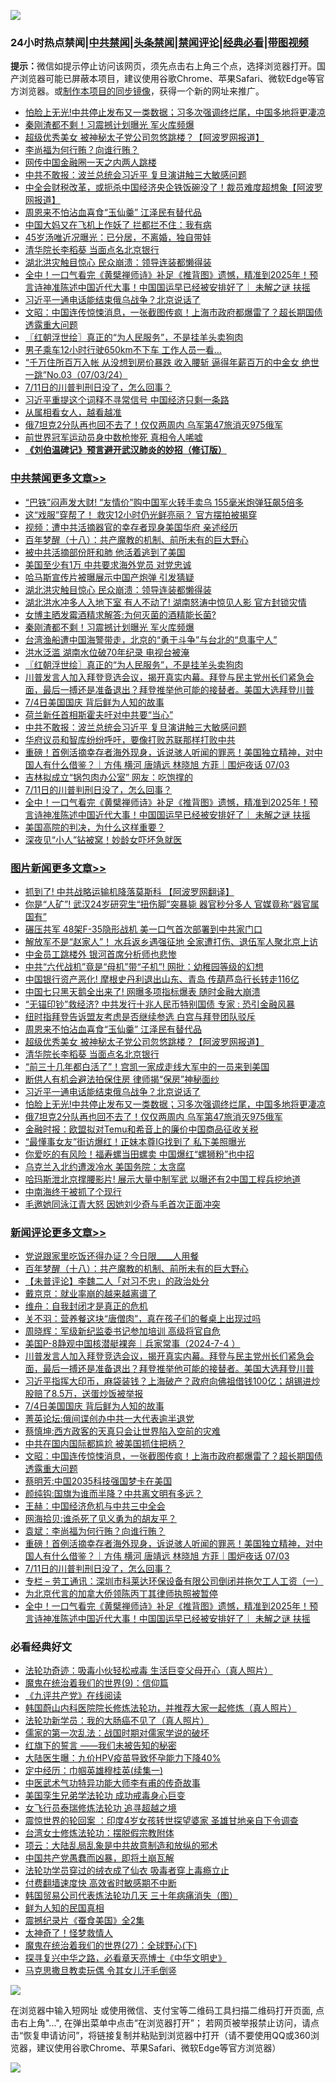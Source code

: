 ![](https://raw.githubusercontent.com/jsvpn/jsproxy/dev/64photo/fqnews-qr.jpg)

<div id="tt">
<h3>24小时热点禁闻|<a href="#%E4%B8%AD%E5%85%B1%E7%A6%81%E9%97%BB%E6%9B%B4%E5%A4%9A%E6%96%87%E7%AB%A0">中共禁闻</a>|<a href="#%E5%9B%BE%E7%89%87%E6%96%B0%E9%97%BB%E6%9B%B4%E5%A4%9A%E6%96%87%E7%AB%A0">头条禁闻</a>|<a href="#%E6%96%B0%E9%97%BB%E8%AF%84%E8%AE%BA%E6%9B%B4%E5%A4%9A%E6%96%87%E7%AB%A0">禁闻评论|<a href="#%E5%BF%85%E7%9C%8B%E7%BB%8F%E5%85%B8%E5%A5%BD%E6%96%87">经典必看</a>|<a href="https://2654106.xyz/3" target="_blank">带图视频</a></h3>
<div><b>提示：</b>微信如提示停止访问该网页，须先点击右上角三个点，选择浏览器打开。国产浏览器可能已屏蔽本项目，建议使用谷歌Chrome、苹果Safari、微软Edge等官方浏览器。或<a href="%E5%88%B6%E4%BD%9Cgit%E7%A6%81%E9%97%BB%E9%95%9C%E5%83%8F.md">制作本项目的同步镜像</a>，获得一个新的网址来推广。</div>
<ul>

<li><a href="/topimagenews/20240704/2057957.md">怕脸上无光!中共停止发布又一类数据；习多次强调终烂尾，中国多地将更凄凉</a></li>
<li><a href="/cbnews/20240704/2058071.md">秦刚渣都不剩！习震撼计划曝光 军火库频爆</a></li>
<li><a href="/topimagenews/20240704/2058023.md">超级优秀美女 被神秘太子党公司忽悠跳楼？【阿波罗网报道】</a></li>
<li><a href="/ccpdope/20240704/2057950.md">李尚福为何行贿？向谁行贿？</a></li>
<li><a href="/baitai/20240704/2057933.md">网传中国金融圈一天之内两人跳楼</a></li>
<li><a href="/cbnews/20240704/2058013.md">中共不敢报：波兰总统会习近平 复旦演讲触三大敏感问题</a></li>
<li><a href="/cnnews/20240704/2057944.md">中全会财税改革，或扼杀中国经济央企铁饭碗没了！裁员难度超想象【阿波罗网报道】</a></li>
<li><a href="/topimagenews/20240704/2058054.md">周恩来不怕沾血喜食“玉仙羹” 江泽民有替代品</a></li>
<li><a href="/cnnews/20240704/2057971.md">中国大妈又在飞机上作妖了 拦都拦不住：我有病</a></li>
<li><a href="/yule/20240704/2058004.md">45岁汤唯近况曝光：已分居，不离婚，独自带娃</a></li>
<li><a href="/topimagenews/20240704/2058012.md">清华院长李稻葵 当面点名北京银行</a></li>
<li><a href="/cbnews/20240704/2058098.md">湖北洪灾触目惊心 民众崩溃：领导连装都懒得装</a></li>
<li><a href="/comments/20240704/2057885.md">全中！一口气看完《黄檗禅师诗》补足《推背图》遗憾，精准到2025年！预言诗神准陈述中国近代大事！中国国运早已经被安排好了｜ 未解之谜 扶摇</a></li>
<li><a href="/topimagenews/20240704/2057964.md">习近平一通电话能结束俄乌战争？北京说话了</a></li>
<li><a href="/comments/20240704/2058011.md">文昭：中国连传惊悚消息，一张截图传疯！上海市政府都爆雷了？超长期国债透露重大问题</a></li>
<li><a href="/cbnews/20240704/2058067.md">〖红朝浮世绘〗真正的“为人民服务”，不是挂羊头卖狗肉</a></li>
<li><a href="/worldnews/20240704/2057966.md">男子乘车12小时行驶650km不下车 工作人员一看…</a></li>
<li><a href="/sohnews/20240704/2057913.md">“千万住所百万入帐 从没想到房价暴跌 收入腰斩 逼得年薪百万的中金女 绝世一跳”No.03（07/03/24）</a></li>
<li><a href="/comments/20240704/2057909.md">7/11日的川普判刑日没了，怎么回事？</a></li>
<li><a href="/baitai/20240704/2058032.md">习近平重提这个词释不寻常信号 中国经济只剩一条路</a></li>
<li><a href="/funmedia/20240704/2058056.md">从属相看女人，越看越准</a></li>
<li><a href="/topimagenews/20240704/2057956.md">俄7坦克2分队再也回不去了！仅仅两周内 乌军第47旅消灭975俄军</a></li>
<li><a href="/cnnews/20240704/2057970.md">前世界冠军运动员身中数枪惨死 真相令人唏嘘</a></li>
<li><b><a href="/comments/20200207/1272816.md" target="_blank">《刘伯温碑记》预言避开武汉肺炎的妙招（修订版）</a></b></li>
</ul>
</div>

<div class="catlist">
<h3><a href="/cbnews/" target="_blank">中共禁闻</a><span><a href="/cbnews/" target="_blank" rel="nofollow">更多文章>></a></span></h3>
<ul>
<li><a href="/cbnews/20240704/2058191.md" target="_blank">“巴铁”闷声发大财! “友情价”购中国军火转手卖乌 155毫米炮弹狂飙5倍多</a></li>
<li><a href="/cbnews/20240704/2058190.md" target="_blank">这“戏服”穿帮了！ 救灾12小时仍光鲜亮丽？ 官方摆拍被揭穿</a></li>
<li><a href="/cbnews/20240704/2058068.md" target="_blank">视频：遭中共活摘器官的幸存者现身美国华府 亲述经历</a></li>
<li><a href="/comments/20240704/2058130.md" target="_blank">百年梦醒（十八）：共产魔教的机制、前所未有的巨大野心</a></li>
<li><a href="/cbnews/20240704/2058132.md" target="_blank">被中共活摘部份肝和肺 他活着逃到了美国</a></li>
<li><a href="/cbnews/20240704/2058168.md" target="_blank">美国至少有1万 中共要求海外党员 对党忠诚</a></li>
<li><a href="/cbnews/20240704/2058099.md" target="_blank">哈马斯宣传片被曝展示中国产炮弹 引发猜疑</a></li>
<li><a href="/cbnews/20240704/2058098.md" target="_blank">湖北洪灾触目惊心 民众崩溃：领导连装都懒得装</a></li>
<li><a href="/cbnews/20240704/2058097.md" target="_blank">湖北洪水冲多人入地下室 有人不动了! 湖南怒涛中惊见人影 官方封锁灾情</a></li>
<li><a href="/cbnews/20240704/2058096.md" target="_blank">女博主晒发霉酒精求解答:为何灭菌的酒精能长菌?</a></li>
<li><a href="/cbnews/20240704/2058071.md" target="_blank">秦刚渣都不剩！习震撼计划曝光 军火库频爆</a></li>
<li><a href="/cbnews/20240704/2058070.md" target="_blank">台湾渔船遭中国海警带走，北京的“勇于斗争”与台北的“息事宁人”</a></li>
<li><a href="/cbnews/20240704/2058069.md" target="_blank">洪水泛滥 湖南水位破70年纪录 电视台被淹</a></li>
<li><a href="/cbnews/20240704/2058067.md" target="_blank">〖红朝浮世绘〗真正的“为人民服务”，不是挂羊头卖狗肉</a></li>
<li><a href="/comments/20240704/2058037.md" target="_blank">川普发言人加入拜登竞选会议，揭开真实内幕。拜登与民主党州长们紧急会面，最后一搏还是准备退出？拜登推举他可能的接替者。美国大选拜登川普</a></li>
<li><a href="/comments/20240704/2058034.md" target="_blank">7/4日美国国庆 背后鲜为人知的故事</a></li>
<li><a href="/cbnews/20240704/2058014.md" target="_blank">荷兰新任首相斯霍夫吁对中共要“当心”</a></li>
<li><a href="/cbnews/20240704/2058013.md" target="_blank">中共不敢报：波兰总统会习近平 复旦演讲触三大敏感问题</a></li>
<li><a href="/cbnews/20240704/2057992.md" target="_blank">华府议员和智库纷纷呼吁，要像打败苏联那样打败中共</a></li>
<li><a href="/comments/20240704/2057984.md" target="_blank">重磅！首例活摘幸存者海外现身，诉说骇人听闻的罪恶！美国独立精神，对中国人有什么借鉴？｜方伟 横河 唐靖远 林晓旭 方菲｜围炉夜话 07/03</a></li>
<li><a href="/cbnews/20240704/2057958.md" target="_blank">吉林拟成立“锅包肉办公室” 网友：吃饱撑的</a></li>
<li><a href="/comments/20240704/2057909.md" target="_blank">7/11日的川普判刑日没了，怎么回事？</a></li>
<li><a href="/comments/20240704/2057885.md" target="_blank">全中！一口气看完《黄檗禅师诗》补足《推背图》遗憾，精准到2025年！预言诗神准陈述中国近代大事！中国国运早已经被安排好了｜ 未解之谜 扶摇</a></li>
<li><a href="/comments/20240703/2057842.md" target="_blank">美国高院的判决，为什么这样重要？</a></li>
<li><a href="/cbnews/20240703/2057813.md" target="_blank">深夜见“小人”钻被窝！妙龄女吓坏急就医</a></li>

</ul>
</div>
<div class="catlist">
<h3><a href="/topimagenews/" target="_blank">图片新闻</a><span><a href="/topimagenews/" target="_blank" rel="nofollow">更多文章>></a></span></h3>
<ul>
<li><a href="/topimagenews/20240704/2058202.md" target="_blank">抓到了! 中共战略运输机降落莫斯科 【阿波罗网翻译】</a></li>
<li><a href="/topimagenews/20240704/2058189.md" target="_blank">你是“人矿”! 武汉24岁研究生“扭伤脚”突暴毙 器官秒分多人 官媒竟称“器官属国有”</a></li>
<li><a href="/topimagenews/20240704/2058188.md" target="_blank">碾压共军 48架F-35隐形战机 美一口气首次部署到中共家门口</a></li>
<li><a href="/topimagenews/20240704/2058167.md" target="_blank">解放军不是“赵家人”！ 水兵返乡遇强征地 全家遭打伤、退伍军人聚北京上访</a></li>
<li><a href="/topimagenews/20240704/2058166.md" target="_blank">中金员工跳楼外 银河首席分析师也悲惨</a></li>
<li><a href="/topimagenews/20240704/2058165.md" target="_blank">中共“六代战机”竟是“母机”带“子机”! 网批：幼稚园等级的幻想</a></li>
<li><a href="/topimagenews/20240704/2058164.md" target="_blank">中国银行资产恶化! 摩根史丹利退出山东、青岛 传葫芦岛行长转走116亿</a></li>
<li><a href="/topimagenews/20240704/2058163.md" target="_blank">中国七只黑天鹅全出来了! 网曝多项指标爆表 随时金融大崩溃</a></li>
<li><a href="/topimagenews/20240704/2058158.md" target="_blank">“无锚印钞”救经济? 中共发行十兆人民币特别国债 专家 : 恐引金融风暴</a></li>
<li><a href="/topimagenews/20240704/2058095.md" target="_blank">纽时指拜登告诉盟友考虑是否继续参选 白宫与拜登团队驳斥</a></li>
<li><a href="/topimagenews/20240704/2058054.md" target="_blank">周恩来不怕沾血喜食“玉仙羹” 江泽民有替代品</a></li>
<li><a href="/topimagenews/20240704/2058023.md" target="_blank">超级优秀美女 被神秘太子党公司忽悠跳楼？【阿波罗网报道】</a></li>
<li><a href="/topimagenews/20240704/2058012.md" target="_blank">清华院长李稻葵 当面点名北京银行</a></li>
<li><a href="/topimagenews/20240704/2057991.md" target="_blank">“前三十几年都白活了”！宫凯一家成走线大军中的一员来到美国</a></li>
<li><a href="/topimagenews/20240704/2057965.md" target="_blank">断供人有机会避法拍保住房 律师揭“保房”神秘面纱</a></li>
<li><a href="/topimagenews/20240704/2057964.md" target="_blank">习近平一通电话能结束俄乌战争？北京说话了</a></li>
<li><a href="/topimagenews/20240704/2057957.md" target="_blank">怕脸上无光!中共停止发布又一类数据；习多次强调终烂尾，中国多地将更凄凉</a></li>
<li><a href="/topimagenews/20240704/2057956.md" target="_blank">俄7坦克2分队再也回不去了！仅仅两周内 乌军第47旅消灭975俄军</a></li>
<li><a href="/topimagenews/20240703/2057837.md" target="_blank">金融时报：欧盟拟对Temu和希音上的廉价中国商品征收关税</a></li>
<li><a href="/topimagenews/20240703/2057811.md" target="_blank">“最懂事女友”街访爆红！正妹本尊IG找到了 私下美照曝光</a></li>
<li><a href="/topimagenews/20240703/2057810.md" target="_blank">你爱吃的有风险！福寿螺当田螺卖 中国爆红“螺狮粉”也中招</a></li>
<li><a href="/topimagenews/20240703/2057788.md" target="_blank">乌克兰入北约遭泼冷水 美国务院：太贪腐</a></li>
<li><a href="/topimagenews/20240703/2057763.md" target="_blank">哈玛斯泄北京撑腰影片! 展示大量中制军武 以曝还有2中国工程兵挖地道</a></li>
<li><a href="/topimagenews/20240703/2057755.md" target="_blank">中南海终于被抓了个现行</a></li>
<li><a href="/topimagenews/20240703/2057639.md" target="_blank">毛邀她同泳江青大怒 因她刘少奇与毛首次正面冲突</a></li>

</ul>
</div>
<div class="catlist">
<h3><a href="/comments/" target="_blank">新闻评论</a><span><a href="/comments/" target="_blank" rel="nofollow">更多文章>></a></span></h3>
<ul>
<li><a href="/comments/20240704/2058207.md" target="_blank">党说跟家里吃饭还得办证？今日限____人用餐</a></li>
<li><a href="/comments/20240704/2058130.md" target="_blank">百年梦醒（十八）：共产魔教的机制、前所未有的巨大野心</a></li>
<li><a href="/comments/20240704/2058107.md" target="_blank">【未普评论】李魏二人「对习不忠」的政治处分</a></li>
<li><a href="/comments/20240704/2058061.md" target="_blank">戴京京：就业率崩的越来越离谱了</a></li>
<li><a href="/comments/20240704/2058060.md" target="_blank">维舟：自我封闭才是真正的危机</a></li>
<li><a href="/comments/20240704/2058059.md" target="_blank">关不羽：营养餐这块“唐僧肉”，真在孩子们的餐桌上出现过吗</a></li>
<li><a href="/comments/20240704/2058058.md" target="_blank">周晓辉：军级新纪监委书记参加培训 高级将官自危</a></li>
<li><a href="/comments/20240704/2058053.md" target="_blank">美国P-8静观中国核潜艇裸奔｜兵家常事（2024-7-4 ）</a></li>
<li><a href="/comments/20240704/2058037.md" target="_blank">川普发言人加入拜登竞选会议，揭开真实内幕。拜登与民主党州长们紧急会面，最后一搏还是准备退出？拜登推举他可能的接替者。美国大选拜登川普</a></li>
<li><a href="/comments/20240704/2058036.md" target="_blank">习近平指挥大印币，麻袋装钱？上海破产？政府向佛祖借钱100亿；胡锡进炒股赔了8.5万，送蛋炒饭被举报</a></li>
<li><a href="/comments/20240704/2058034.md" target="_blank">7/4日美国国庆 背后鲜为人知的故事</a></li>
<li><a href="/comments/20240704/2058017.md" target="_blank">菁英论坛:俄间谍创办中共一大代表逾半退党</a></li>
<li><a href="/comments/20240704/2058016.md" target="_blank">蔡慎坤:西方政客的天真只会让世界陷入空前的灾难</a></li>
<li><a href="/comments/20240704/2058015.md" target="_blank">中共在国内国际都尴尬 被美国抓住把柄？</a></li>
<li><a href="/comments/20240704/2058011.md" target="_blank">文昭：中国连传惊悚消息，一张截图传疯！上海市政府都爆雷了？超长期国债透露重大问题</a></li>
<li><a href="/comments/20240704/2057999.md" target="_blank">蔡明芳:中国2035科技强国梦卡在美国</a></li>
<li><a href="/comments/20240704/2057998.md" target="_blank">颜纯钩:国旗为谁而半降？中共离文明有多远？</a></li>
<li><a href="/comments/20240704/2057997.md" target="_blank">王赫：中国经济危机与中共三中全会</a></li>
<li><a href="/comments/20240704/2057996.md" target="_blank">网海拾贝:谁杀死了见义勇为的胡友平？</a></li>
<li><a href="/comments/20240704/2057995.md" target="_blank">袁斌：李尚福为何行贿？向谁行贿？</a></li>
<li><a href="/comments/20240704/2057984.md" target="_blank">重磅！首例活摘幸存者海外现身，诉说骇人听闻的罪恶！美国独立精神，对中国人有什么借鉴？｜方伟 横河 唐靖远 林晓旭 方菲｜围炉夜话 07/03</a></li>
<li><a href="/comments/20240704/2057909.md" target="_blank">7/11日的川普判刑日没了，怎么回事？</a></li>
<li><a href="/comments/20240704/2057906.md" target="_blank">专栏 &#8211; 劳工通讯：深圳市科莱达环保设备有限公司倒闭并拖欠工人工资（一）</a></li>
<li><a href="/comments/20240704/2057897.md" target="_blank">为北京代言的加拿大侨领陈丙丁其律师执照被暂停</a></li>
<li><a href="/comments/20240704/2057885.md" target="_blank">全中！一口气看完《黄檗禅师诗》补足《推背图》遗憾，精准到2025年！预言诗神准陈述中国近代大事！中国国运早已经被安排好了｜ 未解之谜 扶摇</a></li>

</ul>
</div>

<div class="catlist">
<h3>必看经典好文</h3>
<ul>
<li><a href="/comments/20220506/1729215.md" target="_blank">法轮功奇迹：吸毒小伙轻松戒毒 生活巨变父母开心（真人照片）</a></li>
<li><a href="/topimagenews/20180529/949649.md" target="_blank">魔鬼在统治着我们的世界(9)：信仰篇</a></li>
<li><a href="/bookonline/20131116/201057.md" target="_blank">《九评共产党》在线阅读</a></li>
<li><a href="/comments/20211216/1666206.md" target="_blank">韩国蔚山内科医院院长修炼法轮功，并推荐大家一起修炼（真人照片）</a></li>
<li><a href="/comments/20210905/1619324.md" target="_blank">法轮功新学员：我的大肠癌不见了（真人照片）</a></li>
<li><a href="/comments/20191110/1037275.md" target="_blank">儒家的第一次乱法：战国时期对儒家学说的破坏</a></li>
<li><a href="/comments/20221219/1825441.md" target="_blank">红旗下的誓言 ——我们未被告知的秘密</a></li>
<li><a href="/comments/20231220/1976789.md" target="_blank">大陆医生曝：九价HPV疫苗导致怀孕能力下降40%</a></li>
<li><a href="/tculture/20161028/606931.md" target="_blank">定中经历：巾帼英雄穆桂英(续集一)</a></li>
<li><a href="/comments/20210810/1603664.md" target="_blank">中医武术气功特异功能大师李有甫的传奇故事</a></li>
<li><a href="/comments/20210509/1542373.md" target="_blank">美国孪生兄弟学法轮功 成功戒毒身心巨变</a></li>
<li><a href="/topimagenews/20210720/1544658.md" target="_blank">女飞行员泰瑞修炼法轮功 追寻超越之境</a></li>
<li><a href="/comments/20210307/1499941.md" target="_blank">震惊世界的轮回案 ：印度4岁女孩转世探望婆家 圣雄甘地亲自下令调查</a></li>
<li><a href="/cbnews/20200610/1342772.md" target="_blank">台湾女士修炼法轮功：摆脱假宗教附体</a></li>
<li><a href="/comments/20220730/1764893.md" target="_blank">项云：大陆乱局乱象是中共故意制造和放纵的邪术</a></li>
<li><a href="/comments/20220831/1778527.md" target="_blank">中国共产党愚蠢而凶暴，即将土崩瓦解</a></li>
<li><a href="/comments/20210317/1506773.md" target="_blank">法轮功学员穿过的绒衣成了仙衣 吸毒者穿上毒瘾立止</a></li>
<li><a href="/comments/20210630/1485911.md" target="_blank">付费翻墙速度快 高效省时敏感期不中断</a></li>
<li><a href="/comments/20230427/1875415.md" target="_blank">韩国贸易公司代表炼法轮功几天 三十年病痛消失（图）</a></li>
<li><a href="/comments/20200926/1403589.md" target="_blank">鲜为人知的民国真相</a></li>
<li><a href="/ccpdope/20210120/1471113.md" target="_blank">震撼纪录片《蚕食美国》全2集</a></li>
<li><a href="/ccpdope/20200907/1392129.md" target="_blank">太神奇了！怪梦救情人</a></li>
<li><a href="/comments/20181224/1052333.md" target="_blank">魔鬼在统治着我们的世界(27)：全球野心(下)</a></li>
<li><a href="/comments/20220808/1768773.md" target="_blank">探寻复兴中华之路，必看章天亮博士《中华文明史》</a></li>
<li><a href="/lifebaike/20180921/1001202.md" target="_blank">马克思撒旦教卖玩偶 令其女儿汗毛倒竖</a></li>

</ul>
</div>

![](https://raw.githubusercontent.com/jsvpn/jsproxy/dev/64photo/fqnews-qr.jpg)

在浏览器中输入短网址 或使用微信、支付宝等二维码工具扫描二维码打开页面, 点击右上角"...", 在弹出菜单中点击“在浏览器打开”； 若网页被举报禁止访问，请点击“恢复申请访问”，将链接复制并粘贴到浏览器中打开（请不要使用QQ或360浏览器，建议使用谷歌Chrome、苹果Safari、微软Edge等官方浏览器）

![](https://raw.githubusercontent.com/jsvpn/jsproxy/dev/64photo/wx.jpg)